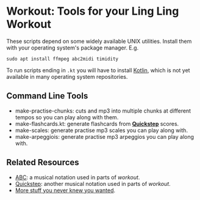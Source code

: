 # Workout: Tools for your Ling Ling Workout

These scripts depend on some widely available UNIX utilities. Install them with your operating system's package manager. E.g.

    sudo apt install ffmpeg abc2midi timidity

To run scripts ending in `.kt` you will have to install [Kotlin](https://kotlinlang.org), which is not yet available in many operating system repositories.

## Command Line Tools

  * make-practise-chunks: cuts and mp3 into multiple chunks at different tempos so you can play along with them.
  * make-flashcards.kt: generate flashcards from **[Quickstep](https://github.com/rogerkeays/quickstep)** scores.
  * make-scales: generate practise mp3 scales you can play along with.
  * make-arpeggiois: generate practise mp3 arpeggios you can play along with.

## Related Resources

  * [ABC](https://abcnotation.com): a musical notation used in parts of *workout*.
  * [Quickstep](https://github.com/rogerkeays/quickstep): another musical notation used in parts of *workout*.
  * [More stuff you never knew you wanted](https://rogerkeays.com).

